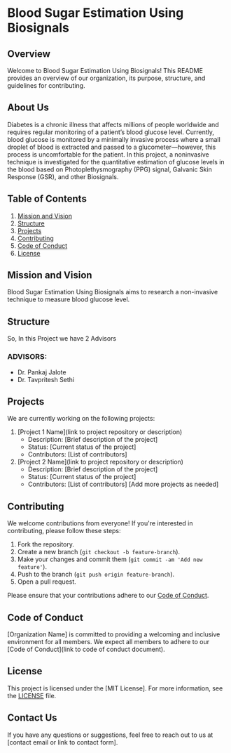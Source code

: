 # Blood Sugar Estimation Using Biosignals

## Overview
Welcome to Blood Sugar Estimation Using Biosignals! This README provides an overview of our organization, its purpose, structure, and guidelines for contributing.

## About Us
Diabetes is a chronic illness that affects millions of people worldwide and requires regular monitoring of a patient’s blood glucose level. Currently, blood glucose is monitored by a minimally invasive process where a small droplet of blood is extracted and passed to a glucometer—however, this process is uncomfortable for the patient. In this project, a noninvasive technique is investigated for the quantitative estimation of glucose levels in the blood based on Photoplethysmography (PPG) signal, Galvanic Skin Response (GSR), and other Biosignals.

## Table of Contents
1. [Mission and Vision](#mission-and-vision)
2. [Structure](#structure)
3. [Projects](#projects)
4. [Contributing](#contributing)
5. [Code of Conduct](#code-of-conduct)
6. [License](#license)

## Mission and Vision
Blood Sugar Estimation Using Biosignals aims to research a non-invasive technique to measure blood glucose level.

## Structure
So, In this Project we have 2 Advisors

### ADVISORS:
- Dr. Pankaj Jalote
- Dr. Tavpritesh Sethi 

## Projects
We are currently working on the following projects:
1. [Project 1 Name](link to project repository or description)
   - Description: [Brief description of the project]
   - Status: [Current status of the project]
   - Contributors: [List of contributors]
2. [Project 2 Name](link to project repository or description)
   - Description: [Brief description of the project]
   - Status: [Current status of the project]
   - Contributors: [List of contributors]
   [Add more projects as needed]

## Contributing
We welcome contributions from everyone! If you're interested in contributing, please follow these steps:
1. Fork the repository.
2. Create a new branch (`git checkout -b feature-branch`).
3. Make your changes and commit them (`git commit -am 'Add new feature'`).
4. Push to the branch (`git push origin feature-branch`).
5. Open a pull request.

Please ensure that your contributions adhere to our [Code of Conduct](#code-of-conduct).

## Code of Conduct
[Organization Name] is committed to providing a welcoming and inclusive environment for all members. We expect all members to adhere to our [Code of Conduct](link to code of conduct document).

## License
This project is licensed under the [MIT License]. For more information, see the [LICENSE](https://github.com/CGM-Team/CGM-Team.github.io/blob/main/LICENSE) file.

## Contact Us
If you have any questions or suggestions, feel free to reach out to us at [contact email or link to contact form].

